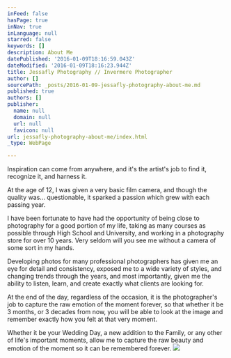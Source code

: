 ```yaml
---
inFeed: false
hasPage: true
inNav: true
inLanguage: null
starred: false
keywords: []
description: About Me
datePublished: '2016-01-09T18:16:59.043Z'
dateModified: '2016-01-09T18:16:23.944Z'
title: Jessafly Photography // Invermere Photographer
author: []
sourcePath: _posts/2016-01-09-jessafly-photography-about-me.md
published: true
authors: []
publisher:
  name: null
  domain: null
  url: null
  favicon: null
url: jessafly-photography-about-me/index.html
_type: WebPage

---
```

Inspiration can come from anywhere, and it's the artist's job to find it, recognize it, and harness it.

At the age of 12, I was given a very basic film camera, and though the quality was... questionable, it sparked a passion which grew with each passing year.

I have been fortunate to have had the opportunity of being close to photography for a good portion of my life, taking as many courses as possible through High School and University, and working in a photography store for over 10 years.  Very seldom will you see me without a camera of some sort in my hands.

Developing photos for many professional photographers has given me an eye for detail and consistency, exposed me to a wide variety of styles, and changing trends through the years, and most importantly, given me the ability to listen, learn, and create exactly what clients are looking for.

At the end of the day, regardless of the occasion, it is the photographer's job to capture the raw emotion of the moment forever, so that whether it be 3 months, or 3 decades from now, you will be able to look at the image and remember exactly how you felt at that very moment.

Whether it be your Wedding Day, a new addition to the Family, or any other of life's important moments, allow me to capture the raw beauty and emotion of the moment so it can be remembered forever.
![](https://the-grid-user-content.s3-us-west-2.amazonaws.com/0507d41e-8a3b-4c7b-8e60-7eb06f8e96ff.jpg)